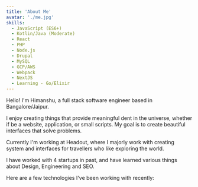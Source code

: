 ```yaml
---
title: 'About Me'
avatar: './me.jpg'
skills:
  - JavaScript (ES6+)
  - Kotlin/Java (Moderate)
  - React
  - PHP
  - Node.js
  - Drupal
  - MySQL
  - GCP/AWS
  - Webpack
  - NextJS
  - Learning - Go/Elixir
---
```


Hello! I'm Himanshu, a full stack software engineer based in Bangalore/Jaipur.

I enjoy creating things that provide meaningful dent in the universe, whether if be a website, application, or small scripts. My goal is to create beautiful interfaces that solve problems.

Currently I'm working at Headout, where I majorly work with creating system and interfaces for travellers who like exploring the world.

I have worked with 4 startups in past, and have learned various things about Design, Engineering and SEO.

Here are a few technologies I've been working with recently:

